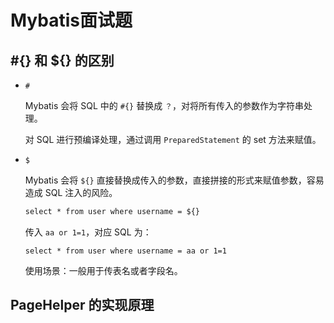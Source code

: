 

# Mybatis面试题

## #{} 和 ${} 的区别

- `#`

  Mybatis 会将 SQL 中的 `#{}` 替换成 `？`，对将所有传入的参数作为字符串处理。

  对 SQL 进行预编译处理，通过调用 `PreparedStatement` 的 set 方法来赋值。

- `$`

  Mybatis 会将 `${}` 直接替换成传入的参数，直接拼接的形式来赋值参数，容易造成 SQL 注入的风险。

  ```xml
  select * from user where username = ${}
  ```

  传入 `aa or 1=1`，对应 SQL 为：

  ```
  select * from user where username = aa or 1=1 
  ```

  使用场景：一般用于传表名或者字段名。

## PageHelper 的实现原理

